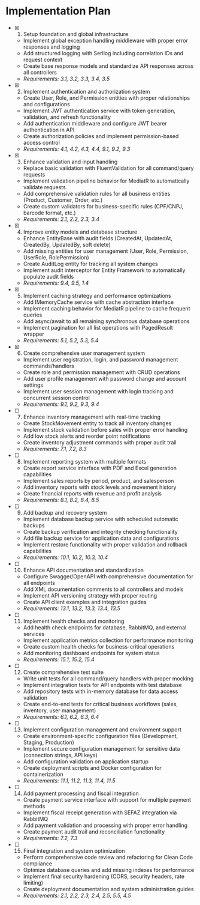# Implementation Plan

- [x] 1. Setup foundation and global infrastructure





  - Implement global exception handling middleware with proper error responses and logging
  - Add structured logging with Serilog including correlation IDs and request context
  - Create base response models and standardize API responses across all controllers
  - _Requirements: 3.1, 3.2, 3.3, 3.4, 3.5_

- [x] 2. Implement authentication and authorization system





  - Create User, Role, and Permission entities with proper relationships and configurations
  - Implement JWT authentication service with token generation, validation, and refresh functionality
  - Add authentication middleware and configure JWT bearer authentication in API
  - Create authorization policies and implement permission-based access control
  - _Requirements: 4.1, 4.2, 4.3, 4.4, 9.1, 9.2, 9.3_

- [x] 3. Enhance validation and input handling





  - Replace basic validation with FluentValidation for all command/query requests
  - Implement validation pipeline behavior for MediatR to automatically validate requests
  - Add comprehensive validation rules for all business entities (Product, Customer, Order, etc.)
  - Create custom validators for business-specific rules (CPF/CNPJ, barcode format, etc.)
  - _Requirements: 2.1, 2.2, 2.3, 3.4_

- [x] 4. Improve entity models and database structure





  - Enhance EntityBase with audit fields (CreatedAt, UpdatedAt, CreatedBy, UpdatedBy, soft delete)
  - Add missing entities for user management (User, Role, Permission, UserRole, RolePermission)
  - Create AuditLog entity for tracking all system changes
  - Implement audit interceptor for Entity Framework to automatically populate audit fields
  - _Requirements: 9.4, 9.5, 1.4_

- [x] 5. Implement caching strategy and performance optimizations





  - Add IMemoryCache service with cache abstraction interface
  - Implement caching behavior for MediatR pipeline to cache frequent queries
  - Add async/await to all remaining synchronous database operations
  - Implement pagination for all list operations with PagedResult wrapper
  - _Requirements: 5.1, 5.2, 5.3, 5.4_

- [x] 6. Create comprehensive user management system










  - Implement user registration, login, and password management commands/handlers
  - Create role and permission management with CRUD operations
  - Add user profile management with password change and account settings
  - Implement user session management with login tracking and concurrent session control
  - _Requirements: 9.1, 9.2, 9.3, 9.4_

- [ ] 7. Enhance inventory management with real-time tracking
  - Create StockMovement entity to track all inventory changes
  - Implement stock validation before sales with proper error handling
  - Add low stock alerts and reorder point notifications
  - Create inventory adjustment commands with proper audit trail
  - _Requirements: 7.1, 7.2, 8.3_

- [ ] 8. Implement reporting system with multiple formats
  - Create report service interface with PDF and Excel generation capabilities
  - Implement sales reports by period, product, and salesperson
  - Add inventory reports with stock levels and movement history
  - Create financial reports with revenue and profit analysis
  - _Requirements: 8.1, 8.2, 8.4, 8.5_

- [ ] 9. Add backup and recovery system
  - Implement database backup service with scheduled automatic backups
  - Create backup verification and integrity checking functionality
  - Add file backup service for application data and configurations
  - Implement restore functionality with proper validation and rollback capabilities
  - _Requirements: 10.1, 10.2, 10.3, 10.4_

- [ ] 10. Enhance API documentation and standardization
  - Configure Swagger/OpenAPI with comprehensive documentation for all endpoints
  - Add XML documentation comments to all controllers and models
  - Implement API versioning strategy with proper routing
  - Create API client examples and integration guides
  - _Requirements: 13.1, 13.2, 13.3, 13.4, 13.5_

- [ ] 11. Implement health checks and monitoring
  - Add health check endpoints for database, RabbitMQ, and external services
  - Implement application metrics collection for performance monitoring
  - Create custom health checks for business-critical operations
  - Add monitoring dashboard endpoints for system status
  - _Requirements: 15.1, 15.2, 15.4_

- [ ] 12. Create comprehensive test suite
  - Write unit tests for all command/query handlers with proper mocking
  - Implement integration tests for API endpoints with test database
  - Add repository tests with in-memory database for data access validation
  - Create end-to-end tests for critical business workflows (sales, inventory, user management)
  - _Requirements: 6.1, 6.2, 6.3, 6.4_

- [ ] 13. Implement configuration management and environment support
  - Create environment-specific configuration files (Development, Staging, Production)
  - Implement secure configuration management for sensitive data (connection strings, API keys)
  - Add configuration validation on application startup
  - Create deployment scripts and Docker configuration for containerization
  - _Requirements: 11.1, 11.2, 11.3, 11.4, 11.5_

- [ ] 14. Add payment processing and fiscal integration
  - Create payment service interface with support for multiple payment methods
  - Implement fiscal receipt generation with SEFAZ integration via RabbitMQ
  - Add payment validation and processing with proper error handling
  - Create payment audit trail and reconciliation functionality
  - _Requirements: 7.2, 7.3_

- [ ] 15. Final integration and system optimization
  - Perform comprehensive code review and refactoring for Clean Code compliance
  - Optimize database queries and add missing indexes for performance
  - Implement final security hardening (CORS, security headers, rate limiting)
  - Create deployment documentation and system administration guides
  - _Requirements: 2.1, 2.2, 2.3, 2.4, 2.5, 5.5, 4.5_